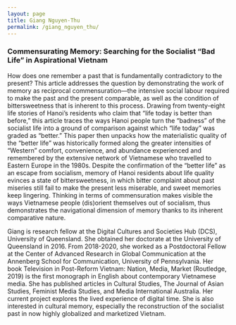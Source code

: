 ```yaml
---
layout: page
title: Giang Nguyen-Thu
permalink: /giang_nguyen_thu/
---
```


<h3>Commensurating Memory: Searching for the Socialist “Bad Life” in Aspirational Vietnam</h3>

<p>How does one remember a past that is fundamentally contradictory to the present? This article addresses the question by demonstrating the work of memory as reciprocal commensuration—the intensive social labour required to make the past and the present comparable, as well as the condition of bittersweetness that is inherent to this process. Drawing from twenty-eight life stories of Hanoi’s residents who claim that “life today is better than before,” this article traces the ways Hanoi people turn the “badness” of the socialist life into a ground of comparison against which “life today” was graded as “better.” This paper then unpacks how the materialistic quality of the “better life” was historically formed along the greater intensities of “Western” comfort, convenience, and abundance experienced and remembered by the extensive network of Vietnamese who travelled to Eastern Europe in the 1980s. Despite the confirmation of the “better life” as an escape from socialism, memory of Hanoi residents about life quality evinces a state of bittersweetness, in which bitter complaint about past miseries still fail to make the present less miserable, and sweet memories keep lingering. Thinking in terms of commensuration makes visible the ways Vietnamese people (dis)orient themselves out of socialism, thus demonstrates the navigational dimension of memory thanks to its inherent comparative nature.</p>

<p>Giang is research fellow at the Digital Cultures and Societies Hub (DCS), University of Queensland. She obtained her doctorate at the University of Queensland in 2016. From 2018-2020, she worked as a Postdoctoral Fellow at the Center of Advanced Research in Global Communication at the Annenberg School for Communication, University of Pennsylvania. Her book Television in Post-Reform Vietnam: Nation, Media, Market (Routledge, 2019) is the first monograph in English about contemporary Vietnamese media. She has published articles in Cultural Studies, The Journal of Asian Studies, Feminist Media Studies, and Media International Australia. Her current project explores the lived experience of digital time. She is also interested in cultural memory, especially the reconstruction of the socialist past in now highly globalized and marketized Vietnam.</p>